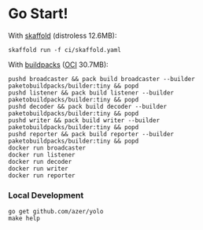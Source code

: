 # Go Start!

With [skaffold](https://skaffold.dev/) (distroless 12.6MB):

```
skaffold run -f ci/skaffold.yaml
```

With [buildpacks](https://buildpacks.io/) ([OCI](https://opencontainers.org/) 30.7MB):

```
pushd broadcaster && pack build broadcaster --builder paketobuildpacks/builder:tiny && popd
pushd listener && pack build listener --builder paketobuildpacks/builder:tiny && popd
pushd decoder && pack build decoder --builder paketobuildpacks/builder:tiny && popd
pushd writer && pack build writer --builder paketobuildpacks/builder:tiny && popd
pushd reporter && pack build reporter --builder paketobuildpacks/builder:tiny && popd
docker run broadcaster
docker run listener
docker run decoder
docker run writer
docker run reporter
```

### Local Development

```
go get github.com/azer/yolo
make help
```
